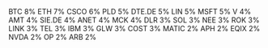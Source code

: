 BTC 8%
ETH 7%
CSCO 6%
PLD 5%
DTE.DE 5%
LIN 5%
MSFT 5%
V 4%
AMT 4%
SIE.DE 4%
ANET 4%
MCK 4%
DLR 3%
SOL 3%
NEE 3%
ROK 3%
LINK 3%
TEL 3%
IBM 3%
GLW 3%
COST 3%
MATIC 2%
APH 2%
EQIX 2%
NVDA 2%
OP 2%
ARB 2%
